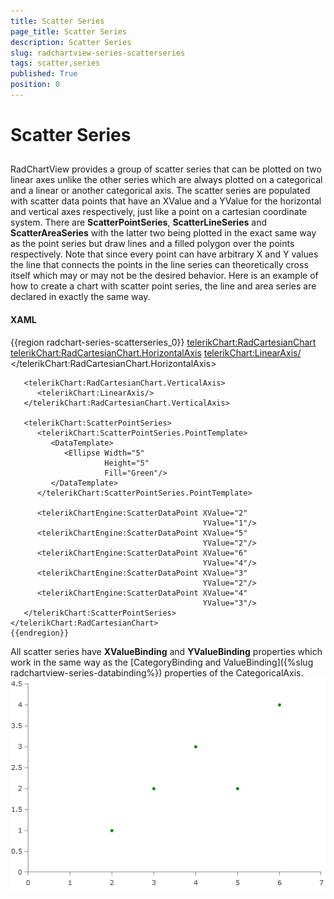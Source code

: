 ```yaml
---
title: Scatter Series
page_title: Scatter Series
description: Scatter Series
slug: radchartview-series-scatterseries
tags: scatter,series
published: True
position: 0
---
```


# Scatter Series



## 

RadChartView provides a group of scatter series that can be plotted on two linear axes unlike the other series which are always plotted on a categorical and a linear or another categorical axis. The scatter series are populated with scatter data points that have an XValue and a YValue for the horizontal and vertical axes respectively, just like a point on a cartesian coordinate system. There are __ScatterPointSeries__, __ScatterLineSeries__ and __ScatterAreaSeries__ with the latter two being plotted in the exact same way as the point series but draw lines and a filled polygon over the points respectively. Note that since every point can have arbitrary X and Y values the line that connects the points in the line series can theoretically cross itself which may or may not be the desired behavior. Here is an example of how to create a chart with scatter point series, the line and area series are declared in exactly the same way.
        

#### __XAML__

{{region radchart-series-scatterseries_0}}
	<telerikChart:RadCartesianChart>
	   <telerikChart:RadCartesianChart.HorizontalAxis>
	      <telerikChart:LinearAxis/>
	   </telerikChart:RadCartesianChart.HorizontalAxis>
	
	   <telerikChart:RadCartesianChart.VerticalAxis>
	      <telerikChart:LinearAxis/>
	   </telerikChart:RadCartesianChart.VerticalAxis>
	
	   <telerikChart:ScatterPointSeries>
	      <telerikChart:ScatterPointSeries.PointTemplate>
	         <DataTemplate>
	            <Ellipse Width="5"
	                     Height="5"
	                     Fill="Green"/>
	         </DataTemplate>
	      </telerikChart:ScatterPointSeries.PointTemplate>
	
	      <telerikChartEngine:ScatterDataPoint XValue="2"
	                                           YValue="1"/>
	      <telerikChartEngine:ScatterDataPoint XValue="5"
	                                           YValue="2"/>
	      <telerikChartEngine:ScatterDataPoint XValue="6"
	                                           YValue="4"/>
	      <telerikChartEngine:ScatterDataPoint XValue="3"
	                                           YValue="2"/>
	      <telerikChartEngine:ScatterDataPoint XValue="4"
	                                           YValue="3"/>
	   </telerikChart:ScatterPointSeries>
	</telerikChart:RadCartesianChart>
	{{endregion}}



All scatter series have __XValueBinding__ and __YValueBinding__  properties which work in the same way as the
 [CategoryBinding and ValueBinding]({%slug radchartview-series-databinding%}) properties of the CategoricalAxis.
        ![Rad Charting Kit-radchart series scatter](images/radchartview-chart_series_scatter.PNG)
